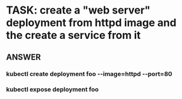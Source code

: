 
# TASK: create a "web server" deployment from httpd image and the create a service from it

## ANSWER

### kubectl create deployment foo --image=httpd --port=80
### kubectl expose deployment foo

